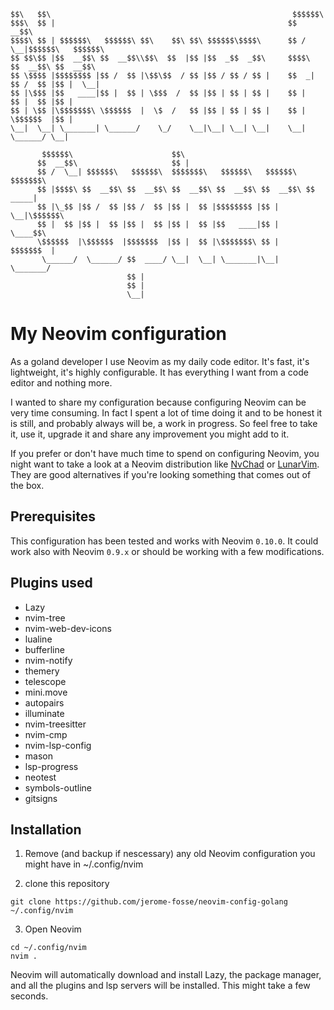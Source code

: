 ```
$$\   $$\                                                      $$$$$$\                     
$$$\  $$ |                                                    $$  __$$\                    
$$$$\ $$ | $$$$$$\   $$$$$$\ $$\    $$\ $$\ $$$$$$\$$$$\      $$ /  \__|$$$$$$\   $$$$$$\  
$$ $$\$$ |$$  __$$\ $$  __$$\\$$\  $$  |$$ |$$  _$$  _$$\     $$$$\    $$  __$$\ $$  __$$\ 
$$ \$$$$ |$$$$$$$$ |$$ /  $$ |\$$\$$  / $$ |$$ / $$ / $$ |    $$  _|   $$ /  $$ |$$ |  \__|
$$ |\$$$ |$$   ____|$$ |  $$ | \$$$  /  $$ |$$ | $$ | $$ |    $$ |     $$ |  $$ |$$ |      
$$ | \$$ |\$$$$$$$\ \$$$$$$  |  \$  /   $$ |$$ | $$ | $$ |    $$ |     \$$$$$$  |$$ |      
\__|  \__| \_______| \______/    \_/    \__|\__| \__| \__|    \__|      \______/ \__|      
                                                                                          
       $$$$$$\                      $$\                                                      
      $$  __$$\                     $$ |                                                     
      $$ /  \__| $$$$$$\   $$$$$$\  $$$$$$$\   $$$$$$\   $$$$$$\   $$$$$$$\                  
      $$ |$$$$\ $$  __$$\ $$  __$$\ $$  __$$\ $$  __$$\ $$  __$$\ $$  _____|                 
      $$ |\_$$ |$$ /  $$ |$$ /  $$ |$$ |  $$ |$$$$$$$$ |$$ |  \__|\$$$$$$\                   
      $$ |  $$ |$$ |  $$ |$$ |  $$ |$$ |  $$ |$$   ____|$$ |       \____$$\                  
      \$$$$$$  |\$$$$$$  |$$$$$$$  |$$ |  $$ |\$$$$$$$\ $$ |      $$$$$$$  |                 
       \______/  \______/ $$  ____/ \__|  \__| \_______|\__|      \_______/                  
                          $$ |                                                               
                          $$ |                                                               
                          \__|                                                               
```


# My Neovim configuration

As a goland developer I use Neovim as my daily code editor. It's fast, it's lightweight, it's highly configurable. It has everything I want from a code editor and nothing more.

I wanted to share my configuration because configuring Neovim can be very time consuming. In fact I spent a lot of time doing it and to be honest it is still, and probably always will be, a work in progress. So feel free to take it, use it, upgrade it and share any improvement you might add to it.

If you prefer or don't have much time to spend on configuring Neovim, you night want to take a look at a Neovim distribution like [NvChad](https://nvchad.com/) or [LunarVim](https://www.lunarvim.org/). They are good alternatives if you're looking something that comes out of the box.

## Prerequisites
This configuration has been tested and works with Neovim `0.10.0`. It could work also with Neovim `0.9.x` or should be working with a few modifications.

## Plugins used
- Lazy
- nvim-tree
- nvim-web-dev-icons
- lualine
- bufferline
- nvim-notify
- themery
- telescope
- mini.move
- autopairs
- illuminate
- nvim-treesitter
- nvim-cmp
- nvim-lsp-config
- mason
- lsp-progress
- neotest
- symbols-outline
- gitsigns

## Installation

1. Remove (and backup if nescessary) any old Neovim configuration you might have in ~/.config/nvim

2. clone this repository
```shell
git clone https://github.com/jerome-fosse/neovim-config-golang ~/.config/nvim
```

3. Open Neovim
```shell
cd ~/.config/nvim
nvim .
```
Neovim will automatically download and install Lazy, the package manager, and all the plugins and lsp servers will be installed. This might take a few seconds.
